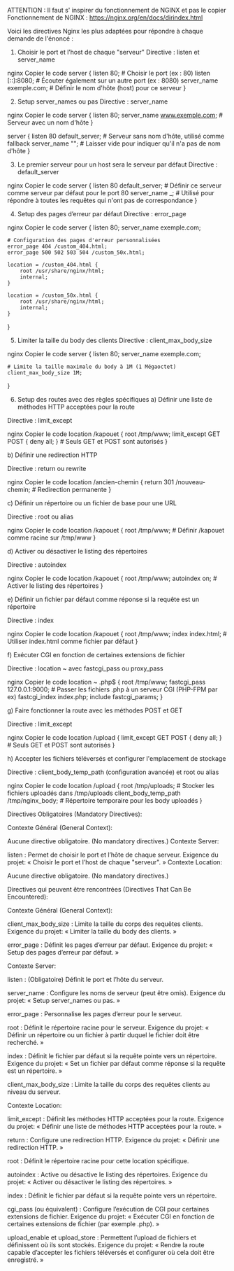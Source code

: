 ATTENTION : Il faut s' inspirer du fonctionnement de NGINX et pas le copier
Fonctionnement de NGINX : https://nginx.org/en/docs/dirindex.html



Voici les directives Nginx les plus adaptées pour répondre à chaque demande de l'énoncé :

1. Choisir le port et l’host de chaque "serveur"
Directive : listen et server_name

nginx
Copier le code
server {
    listen 80;                    # Choisir le port (ex : 80)
    listen [::]:8080;             # Écouter également sur un autre port (ex : 8080)
    server_name exemple.com;      # Définir le nom d'hôte (host) pour ce serveur
}


2. Setup server_names ou pas
Directive : server_name

nginx
Copier le code
server {
    listen 80;
    server_name www.exemple.com;   # Serveur avec un nom d'hôte
}

server {
    listen 80 default_server;      # Serveur sans nom d'hôte, utilisé comme fallback
    server_name "";                # Laisser vide pour indiquer qu'il n'a pas de nom d'hôte
}


3. Le premier serveur pour un host
sera le serveur par défaut
Directive : default_server

nginx
Copier le code
server {
    listen 80 default_server;  # Définir ce serveur comme serveur par défaut pour le port 80
    server_name _;             # Utilisé pour répondre à toutes les requêtes qui n'ont pas de correspondance
}


4. Setup des pages d’erreur par défaut
Directive : error_page

nginx
Copier le code
server {
    listen 80;
    server_name exemple.com;

    # Configuration des pages d'erreur personnalisées
    error_page 404 /custom_404.html;
    error_page 500 502 503 504 /custom_50x.html;
    
    location = /custom_404.html {
        root /usr/share/nginx/html;
        internal;
    }
    
    location = /custom_50x.html {
        root /usr/share/nginx/html;
        internal;
    }
}


5. Limiter la taille du body des clients
Directive : client_max_body_size

nginx
Copier le code
server {
    listen 80;
    server_name exemple.com;

    # Limite la taille maximale du body à 1M (1 Mégaoctet)
    client_max_body_size 1M;
}



6. Setup des routes avec des règles spécifiques
a) Définir une liste de méthodes HTTP acceptées pour la route

Directive : limit_except

nginx
Copier le code
location /kapouet {
    root /tmp/www;
    limit_except GET POST { deny all; }  # Seuls GET et POST sont autorisés
}


b) Définir une redirection HTTP

Directive : return ou rewrite

nginx
Copier le code
location /ancien-chemin {
    return 301 /nouveau-chemin;  # Redirection permanente
}


c) Définir un répertoire ou un fichier de base pour une URL

Directive : root ou alias

nginx
Copier le code
location /kapouet {
    root /tmp/www;  # Définir /kapouet comme racine sur /tmp/www
}


d) Activer ou désactiver le listing des répertoires

Directive : autoindex

nginx
Copier le code
location /kapouet {
    root /tmp/www;
    autoindex on;   # Activer le listing des répertoires
}


e) Définir un fichier par défaut comme réponse si la requête est un répertoire

Directive : index

nginx
Copier le code
location /kapouet {
    root /tmp/www;
    index index.html;  # Utiliser index.html comme fichier par défaut
}


f) Exécuter CGI en fonction de certaines extensions de fichier

Directive : location ~ avec fastcgi_pass ou proxy_pass

nginx
Copier le code
location ~ \.php$ {
    root /tmp/www;
    fastcgi_pass 127.0.0.1:9000;  # Passer les fichiers .php à un serveur CGI (PHP-FPM par ex)
    fastcgi_index index.php;
    include fastcgi_params;
}


g) Faire fonctionner la route avec les méthodes POST et GET

Directive : limit_except

nginx
Copier le code
location /upload {
    limit_except GET POST { deny all; }  # Seuls GET et POST sont autorisés
}


h) Accepter les fichiers téléversés et configurer l'emplacement de stockage

Directive : client_body_temp_path (configuration avancée) et root ou alias

nginx
Copier le code
location /upload {
    root /tmp/uploads;                  # Stocker les fichiers uploadés dans /tmp/uploads
    client_body_temp_path /tmp/nginx_body;  # Répertoire temporaire pour les body uploadés
}















Directives Obligatoires (Mandatory Directives):

Contexte Général (General Context):

Aucune directive obligatoire. (No mandatory directives.)
Contexte Server:

listen : Permet de choisir le port et l’hôte de chaque serveur.
Exigence du projet: « Choisir le port et l’host de chaque "serveur". »
Contexte Location:

Aucune directive obligatoire. (No mandatory directives.)












Directives qui peuvent être rencontrées (Directives That Can Be Encountered):

Contexte Général (General Context):

client_max_body_size : Limite la taille du corps des requêtes clients.
Exigence du projet: « Limiter la taille du body des clients. »

error_page : Définit les pages d’erreur par défaut.
Exigence du projet: « Setup des pages d’erreur par défaut. »






Contexte Server:

listen : (Obligatoire) Définit le port et l’hôte du serveur.

server_name : Configure les noms de serveur (peut être omis).
Exigence du projet: « Setup server_names ou pas. »

error_page : Personnalise les pages d’erreur pour le serveur.

root : Définit le répertoire racine pour le serveur.
Exigence du projet: « Définir un répertoire ou un fichier à partir duquel le fichier doit être recherché. »

index : Définit le fichier par défaut si la requête pointe vers un répertoire.
Exigence du projet: « Set un fichier par défaut comme réponse si la requête est un répertoire. »

client_max_body_size : Limite la taille du corps des requêtes clients au niveau du serveur.







Contexte Location:

limit_except : Définit les méthodes HTTP acceptées pour la route.
Exigence du projet: « Définir une liste de méthodes HTTP acceptées pour la route. »

return : Configure une redirection HTTP.
Exigence du projet: « Définir une redirection HTTP. »

root : Définit le répertoire racine pour cette location spécifique.

autoindex : Active ou désactive le listing des répertoires.
Exigence du projet: « Activer ou désactiver le listing des répertoires. »

index : Définit le fichier par défaut si la requête pointe vers un répertoire.

cgi_pass (ou équivalent) : Configure l’exécution de CGI pour certaines extensions de fichier.
Exigence du projet: « Exécuter CGI en fonction de certaines extensions de fichier (par exemple .php). »

upload_enable et upload_store : Permettent l’upload de fichiers et définissent où ils sont stockés.
Exigence du projet: « Rendre la route capable d’accepter les fichiers téléversés et configurer où cela doit être enregistré. »